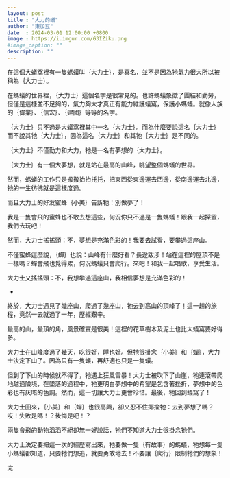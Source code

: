 ```yaml
---
layout: post
title : "大力的蟻"
author: "東加豆"
date  : 2024-03-01 12:00:00 +0800
image : https://i.imgur.com/G3IZiku.png
#image_caption: ""
description: ""
---
```


在這個大蟻窩裡有一隻螞蟻叫｛大力士｝，是真名，並不是因為牠氣力很大所以被稱為｛大力士｝。

<!--more-->

在螞蟻的世界裡，｛大力士｝這個名字是很常見的。也許螞蟻象徵了團結和勤勞，但僅是這樣並不足夠的，氣力夠大才真正有能力維護蟻窩，保護小螞蟻。就像人族的｛偉業｝、｛信宏｝、｛建國｝等等的名字。

｛大力士｝只不過是大蟻窩裡其中一名｛大力士｝。而為什麼要說這名｛大力士｝而不說其牠｛大力士｝，因為這名｛大力士｝和其牠｛大力士｝是不同的。

｛大力士｝不僅勤力和大力，牠是一名有夢想的｛大力士｝。

｛大力士｝有一個大夢想，就是站在最高的山峰，眺望整個螞蟻的世界。

然而，螞蟻的工作只是搬搬抬抬托托，把東西從東邊運去西邊，從南邊運去北邊，牠的一生彷彿就是這樣度過。

而且大力士的好友蜜蜂｛小美｝告訴牠：別做夢了！

我是一隻會飛的蜜蜂也不敢去想這些，何況你只不過是一隻螞蟻！跟我一起採蜜，我們去玩吧！

然而，大力士搖搖頭：不，夢想是充滿色彩的！我要去試看，要攀過這座山。

不僅蜜蜂這麼說，｛蟬｝也說：山峰有什麼好看？長途跋涉！站在這裡的屋頂不是一樣嗎？蟬會飛也覺得累，何況螞蟻只會爬行。來吧！和我一起唱歌，享受生活。

大力士又搖搖頭：不，我想攀過這座山，我相信夢想是充滿色彩的！

-

終於，大力士遇見了幾座山，爬過了幾座山，牠去到高山的頂峰了！這一趟的旅程，竟然一去就過了一年，歷經艱辛。

最高的山，最頂的角，風景確實是很美！這裡的花草樹木及泥土也比大蟻窩要好得多。

大力士在山峰度過了幾天，吃很好，睡也好。但牠很掛念｛小美｝和｛蟬｝，大力士決定下山了。因為只有一隻蟻，再舒適也只是一隻蟻。

但到了下山的時候就不得了，牠遇上狂風雷暴！大力士被吹下了山崖，牠連滾帶爬地越過險境，在墜落的過程中，牠更明白夢想中的希望是包含著挫折，夢想中的色彩也有灰暗的色調。然而，這一切讓大力士更會珍惜。最後，牠回到蟻窩了！

大力士回來，｛小美｝和｛蟬｝也很高興，卻又忍不住揶揄牠：去到夢想了嗎？哎！失敗是嗎！？後悔是吧！？

兩隻會飛的動物滔滔不絕卻無一好說話，牠們不知道大力士很掛念牠們。

大力士決定要把這一次的經歷寫出來，牠要做一隻｛有故事｝的螞蟻，牠想每一隻小螞蟻都知道，只要牠們想追，就要勇敢地去！不要讓｛爬行｝限制牠們的想象！

完

<!--END-->